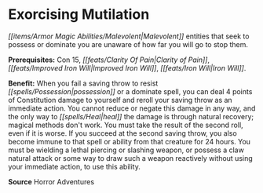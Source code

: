﻿---
cssclass: [feats]

---
# Exorcising Mutilation

_[[items/Armor Magic Abilities/Malevolent|Malevolent]]_ entities that seek to possess or dominate you are unaware of how far you will go to stop them.

**Prerequisites:** Con 15, _[[feats/Clarity Of Pain|Clarity of Pain]]_, _[[feats/Improved Iron Will|Improved Iron Will]]_, _[[feats/Iron Will|Iron Will]]_.

**Benefit:** When you fail a saving throw to resist _[[spells/Possession|possession]]_ or a dominate spell, you can deal 4 points of Constitution damage to yourself and reroll your saving throw as an immediate action. You cannot reduce or negate this damage in any way, and the only way to _[[spells/Heal|heal]]_ the damage is through natural recovery; magical methods don't work. You must take the result of the second roll, even if it is worse. If you succeed at the second saving throw, you also become immune to that spell or ability from that creature for 24 hours. You must be wielding a lethal piercing or slashing weapon, or possess a claw natural attack or some way to draw such a weapon reactively without using your immediate action, to use this ability.

**Source** Horror Adventures